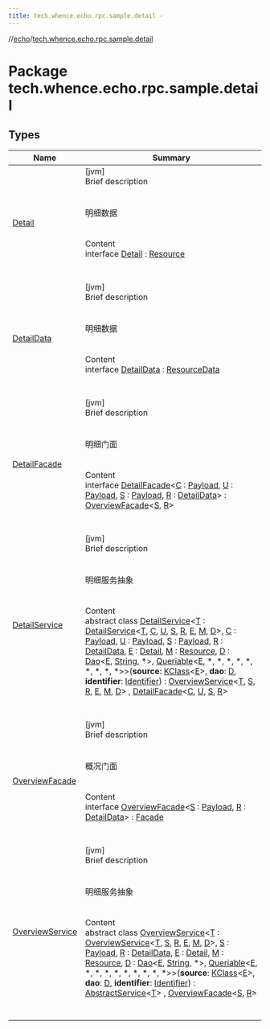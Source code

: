 ```yaml
---
title: tech.whence.echo.rpc.sample.detail -
---
```

//[echo](../index.md)/[tech.whence.echo.rpc.sample.detail](index.md)



# Package tech.whence.echo.rpc.sample.detail  


## Types  
  
|  Name|  Summary| 
|---|---|
| [Detail](-detail/index.md)| [jvm]  <br>Brief description  <br><br><br>明细数据<br><br>  <br>Content  <br>interface [Detail](-detail/index.md) : [Resource](../tech.whence.echo.rpc.sample.resource/-resource/index.md)  <br><br><br>
| [DetailData](-detail-data/index.md)| [jvm]  <br>Brief description  <br><br><br>明细数据<br><br>  <br>Content  <br>interface [DetailData](-detail-data/index.md) : [ResourceData](../tech.whence.echo.rpc.sample.resource/-resource-data/index.md)  <br><br><br>
| [DetailFacade](-detail-facade/index.md)| [jvm]  <br>Brief description  <br><br><br>明细门面<br><br>  <br>Content  <br>interface [DetailFacade](-detail-facade/index.md)<[C](-detail-facade/index.md) : [Payload](../tech.whence.echo.rpc.payload/-payload/index.md), [U](-detail-facade/index.md) : [Payload](../tech.whence.echo.rpc.payload/-payload/index.md), [S](-detail-facade/index.md) : [Payload](../tech.whence.echo.rpc.payload/-payload/index.md), [R](-detail-facade/index.md) : [DetailData](-detail-data/index.md)> : [OverviewFacade](-overview-facade/index.md)<[S](-detail-facade/index.md), [R](-detail-facade/index.md)>   <br><br><br>
| [DetailService](-detail-service/index.md)| [jvm]  <br>Brief description  <br><br><br>明细服务抽象<br><br>  <br>Content  <br>abstract class [DetailService](-detail-service/index.md)<[T](-detail-service/index.md) : [DetailService](-detail-service/index.md)<[T](-detail-service/index.md), [C](-detail-service/index.md), [U](-detail-service/index.md), [S](-detail-service/index.md), [R](-detail-service/index.md), [E](-detail-service/index.md), [M](-detail-service/index.md), [D](-detail-service/index.md)>, [C](-detail-service/index.md) : [Payload](../tech.whence.echo.rpc.payload/-payload/index.md), [U](-detail-service/index.md) : [Payload](../tech.whence.echo.rpc.payload/-payload/index.md), [S](-detail-service/index.md) : [Payload](../tech.whence.echo.rpc.payload/-payload/index.md), [R](-detail-service/index.md) : [DetailData](-detail-data/index.md), [E](-detail-service/index.md) : [Detail](-detail/index.md), [M](-detail-service/index.md) : [Resource](../tech.whence.echo.rpc.sample.resource/-resource/index.md), [D](-detail-service/index.md) : [Dao](../tech.whence.echo.dal.dao/-dao/index.md)<[E](-detail-service/index.md), [String](https://kotlinlang.org/api/latest/jvm/stdlib/kotlin/-string/index.html), *>, [Queriable](../tech.whence.echo.dal.dao/-queriable/index.md)<[E](-detail-service/index.md), *, *, *, *, *, *, *, *, *>>(**source**: [KClass](https://kotlinlang.org/api/latest/jvm/stdlib/kotlin.reflect/-k-class/index.html)<[E](-detail-service/index.md)>, **dao**: [D](-detail-service/index.md), **identifier**: [Identifier](../tech.whence.echo.dal.entity.id/-identifier/index.md)) : [OverviewService](-overview-service/index.md)<[T](-detail-service/index.md), [S](-detail-service/index.md), [R](-detail-service/index.md), [E](-detail-service/index.md), [M](-detail-service/index.md), [D](-detail-service/index.md)> , [DetailFacade](-detail-facade/index.md)<[C](-detail-service/index.md), [U](-detail-service/index.md), [S](-detail-service/index.md), [R](-detail-service/index.md)>   <br><br><br>
| [OverviewFacade](-overview-facade/index.md)| [jvm]  <br>Brief description  <br><br><br>概况门面<br><br>  <br>Content  <br>interface [OverviewFacade](-overview-facade/index.md)<[S](-overview-facade/index.md) : [Payload](../tech.whence.echo.rpc.payload/-payload/index.md), [R](-overview-facade/index.md) : [DetailData](-detail-data/index.md)> : [Facade](../tech.whence.echo.rpc/-facade/index.md)  <br><br><br>
| [OverviewService](-overview-service/index.md)| [jvm]  <br>Brief description  <br><br><br>明细服务抽象<br><br>  <br>Content  <br>abstract class [OverviewService](-overview-service/index.md)<[T](-overview-service/index.md) : [OverviewService](-overview-service/index.md)<[T](-overview-service/index.md), [S](-overview-service/index.md), [R](-overview-service/index.md), [E](-overview-service/index.md), [M](-overview-service/index.md), [D](-overview-service/index.md)>, [S](-overview-service/index.md) : [Payload](../tech.whence.echo.rpc.payload/-payload/index.md), [R](-overview-service/index.md) : [DetailData](-detail-data/index.md), [E](-overview-service/index.md) : [Detail](-detail/index.md), [M](-overview-service/index.md) : [Resource](../tech.whence.echo.rpc.sample.resource/-resource/index.md), [D](-overview-service/index.md) : [Dao](../tech.whence.echo.dal.dao/-dao/index.md)<[E](-overview-service/index.md), [String](https://kotlinlang.org/api/latest/jvm/stdlib/kotlin/-string/index.html), *>, [Queriable](../tech.whence.echo.dal.dao/-queriable/index.md)<[E](-overview-service/index.md), *, *, *, *, *, *, *, *, *>>(**source**: [KClass](https://kotlinlang.org/api/latest/jvm/stdlib/kotlin.reflect/-k-class/index.html)<[E](-overview-service/index.md)>, **dao**: [D](-overview-service/index.md), **identifier**: [Identifier](../tech.whence.echo.dal.entity.id/-identifier/index.md)) : [AbstractService](../tech.whence.echo.rpc/-abstract-service/index.md)<[T](-overview-service/index.md)> , [OverviewFacade](-overview-facade/index.md)<[S](-overview-service/index.md), [R](-overview-service/index.md)>   <br><br><br>

